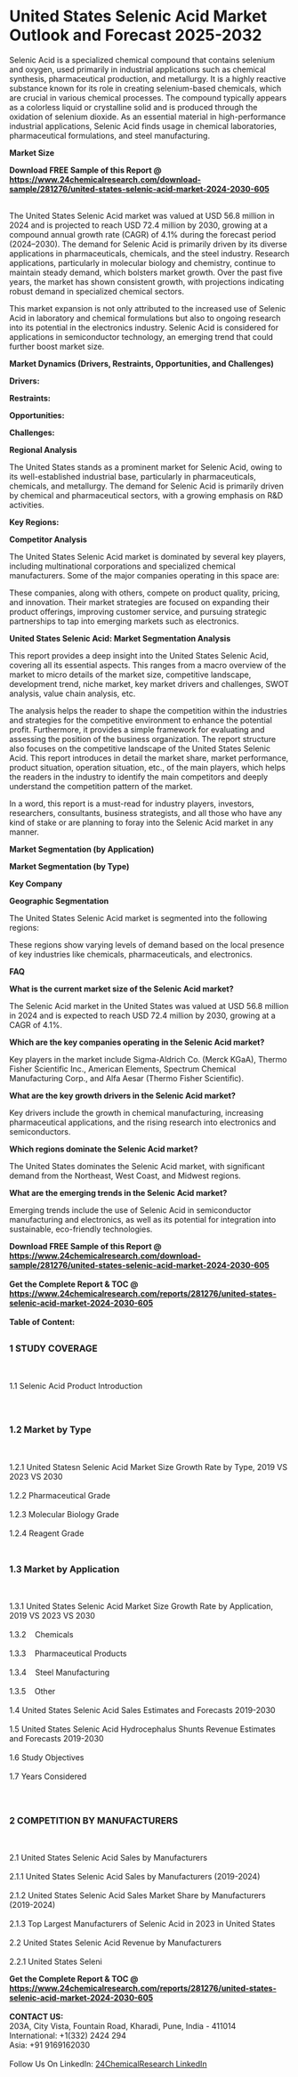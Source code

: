 <h1>United States Selenic Acid Market Outlook and Forecast 2025-2032</h1><p>Selenic Acid is a specialized chemical compound that contains selenium and oxygen, used primarily in industrial applications such as chemical synthesis, pharmaceutical production, and metallurgy. It is a highly reactive substance known for its role in creating selenium-based chemicals, which are crucial in various chemical processes. The compound typically appears as a colorless liquid or crystalline solid and is produced through the oxidation of selenium dioxide. As an essential material in high-performance industrial applications, Selenic Acid finds usage in chemical laboratories, pharmaceutical formulations, and steel manufacturing.</p><p>
<strong>Market Size</strong></p><p>
</p><div><b>Download FREE Sample of this Report @ 
            <a href="https://www.24chemicalresearch.com/download-sample/281276/united-states-selenic-acid-market-2024-2030-605">
            https://www.24chemicalresearch.com/download-sample/281276/united-states-selenic-acid-market-2024-2030-605</a></b></div><br><p>The United States Selenic Acid market was valued at USD 56.8 million in 2024 and is projected to reach USD 72.4 million by 2030, growing at a compound annual growth rate (CAGR) of 4.1% during the forecast period (2024–2030). The demand for Selenic Acid is primarily driven by its diverse applications in pharmaceuticals, chemicals, and the steel industry. Research applications, particularly in molecular biology and chemistry, continue to maintain steady demand, which bolsters market growth. Over the past five years, the market has shown consistent growth, with projections indicating robust demand in specialized chemical sectors.</p><p>
</p><p>This market expansion is not only attributed to the increased use of Selenic Acid in laboratory and chemical formulations but also to ongoing research into its potential in the electronics industry. Selenic Acid is considered for applications in semiconductor technology, an emerging trend that could further boost market size.</p><p>
<strong>Market Dynamics (Drivers, Restraints, Opportunities, and Challenges)</strong></p><p>
<strong>Drivers:</strong></p><p>
</p><p>
<strong>Restraints:</strong></p><p>
</p><p>
<strong>Opportunities:</strong></p><p>
</p><p>
<strong>Challenges:</strong></p><p>
</p><p>
<strong>Regional Analysis</strong></p><p>
</p><p>The United States stands as a prominent market for Selenic Acid, owing to its well-established industrial base, particularly in pharmaceuticals, chemicals, and metallurgy. The demand for Selenic Acid is primarily driven by chemical and pharmaceutical sectors, with a growing emphasis on R&amp;D activities.</p><p>
<strong>Key Regions:</strong></p><p>
</p><p>
<strong>Competitor Analysis</strong></p><p>
</p><p>The United States Selenic Acid market is dominated by several key players, including multinational corporations and specialized chemical manufacturers. Some of the major companies operating in this space are:</p><p>
</p><p>
</p><p>These companies, along with others, compete on product quality, pricing, and innovation. Their market strategies are focused on expanding their product offerings, improving customer service, and pursuing strategic partnerships to tap into emerging markets such as electronics.</p><p>
<strong>United States Selenic Acid: Market Segmentation Analysis</strong></p><p>
</p><p>This report provides a deep insight into the United States Selenic Acid, covering all its essential aspects. This ranges from a macro overview of the market to micro details of the market size, competitive landscape, development trend, niche market, key market drivers and challenges, SWOT analysis, value chain analysis, etc.</p><p>
</p><p>The analysis helps the reader to shape the competition within the industries and strategies for the competitive environment to enhance the potential profit. Furthermore, it provides a simple framework for evaluating and assessing the position of the business organization. The report structure also focuses on the competitive landscape of the United States Selenic Acid. This report introduces in detail the market share, market performance, product situation, operation situation, etc., of the main players, which helps the readers in the industry to identify the main competitors and deeply understand the competition pattern of the market.</p><p>
</p><p>In a word, this report is a must-read for industry players, investors, researchers, consultants, business strategists, and all those who have any kind of stake or are planning to foray into the Selenic Acid market in any manner.</p><p>
<strong>Market Segmentation (by Application)</strong></p><p>
</p><p>
<strong>Market Segmentation (by Type)</strong></p><p>
</p><p>
<strong>Key Company</strong></p><p>
</p><p>
<strong>Geographic Segmentation</strong></p><p>
</p><p>The United States Selenic Acid market is segmented into the following regions:</p><p>
</p><p>
</p><p>These regions show varying levels of demand based on the local presence of key industries like chemicals, pharmaceuticals, and electronics.</p><p>
<strong>FAQ</strong></p><p>
<strong>What is the current market size of the Selenic Acid market?</strong></p><p>
</p><p>The Selenic Acid market in the United States was valued at USD 56.8 million in 2024 and is expected to reach USD 72.4 million by 2030, growing at a CAGR of 4.1%.</p><p>
<strong>Which are the key companies operating in the Selenic Acid market?</strong></p><p>
</p><p>Key players in the market include Sigma-Aldrich Co. (Merck KGaA), Thermo Fisher Scientific Inc., American Elements, Spectrum Chemical Manufacturing Corp., and Alfa Aesar (Thermo Fisher Scientific).</p><p>
<strong>What are the key growth drivers in the Selenic Acid market?</strong></p><p>
</p><p>Key drivers include the growth in chemical manufacturing, increasing pharmaceutical applications, and the rising research into electronics and semiconductors.</p><p>
<strong>Which regions dominate the Selenic Acid market?</strong></p><p>
</p><p>The United States dominates the Selenic Acid market, with significant demand from the Northeast, West Coast, and Midwest regions.</p><p>
<strong>What are the emerging trends in the Selenic Acid market?</strong></p><p>
</p><p>Emerging trends include the use of Selenic Acid in semiconductor manufacturing and electronics, as well as its potential for integration into sustainable, eco-friendly technologies.</p><div><b>Download FREE Sample of this Report @ 
            <a href="https://www.24chemicalresearch.com/download-sample/281276/united-states-selenic-acid-market-2024-2030-605">
            https://www.24chemicalresearch.com/download-sample/281276/united-states-selenic-acid-market-2024-2030-605</a></b></div><br><div><b>Get the Complete Report & TOC @ 
            <a href="https://www.24chemicalresearch.com/reports/281276/united-states-selenic-acid-market-2024-2030-605">
            https://www.24chemicalresearch.com/reports/281276/united-states-selenic-acid-market-2024-2030-605</a></b></div><br>
            <b>Table of Content:</b><p><h2><span style="font-size:16px"><strong>1 STUDY COVERAGE</strong></span></h2><br />
<p>1.1 Selenic Acid Product Introduction</p><br />
<h2><span style="font-size:16px"><strong>1.2 Market by Type</strong></span></h2><br />
<p>1.2.1 United Statesn Selenic Acid Market Size Growth Rate by Type, 2019 VS 2023 VS 2030<br /><br />
1.2.2 Pharmaceutical Grade&nbsp;&nbsp; &nbsp;<br /><br />
1.2.3 Molecular Biology Grade<br /><br />
1.2.4 Reagent Grade<br /><br />
<h2><span style="font-size:16px"><strong>1.3 Market by Application</strong></span></h2><br />
<p>1.3.1 United States Selenic Acid Market Size Growth Rate by Application, 2019 VS 2023 VS 2030<br /><br />
1.3.2&nbsp;&nbsp; &nbsp;Chemicals<br /><br />
1.3.3&nbsp;&nbsp; &nbsp;Pharmaceutical Products<br /><br />
1.3.4&nbsp;&nbsp; &nbsp;Steel Manufacturing<br /><br />
1.3.5&nbsp;&nbsp; &nbsp;Other<br /><br />
1.4 United States Selenic Acid Sales Estimates and Forecasts 2019-2030<br /><br />
1.5 United States Selenic Acid Hydrocephalus Shunts Revenue Estimates and Forecasts 2019-2030<br /><br />
1.6 Study Objectives<br /><br />
1.7 Years Considered</p><br />
<h2><span style="font-size:16px"><strong>2 COMPETITION BY MANUFACTURERS</strong></span></h2><br />
<p>2.1 United States Selenic Acid Sales by Manufacturers<br /><br />
2.1.1 United States Selenic Acid Sales by Manufacturers (2019-2024)<br /><br />
2.1.2 United States Selenic Acid Sales Market Share by Manufacturers (2019-2024)<br /><br />
2.1.3 Top Largest Manufacturers of Selenic Acid in 2023 in United States<br /><br />
2.2 United States Selenic Acid Revenue by Manufacturers<br /><br />
2.2.1 United States Seleni</p><div><b>Get the Complete Report & TOC @ 
            <a href="https://www.24chemicalresearch.com/reports/281276/united-states-selenic-acid-market-2024-2030-605">
            https://www.24chemicalresearch.com/reports/281276/united-states-selenic-acid-market-2024-2030-605</a></b></div><br><b>CONTACT US:</b><br>
            203A, City Vista, Fountain Road, Kharadi, Pune, India - 411014<br>
            International: +1(332) 2424 294<br>
            Asia: +91 9169162030 <br><br>
            Follow Us On LinkedIn: <a href="https://www.linkedin.com/company/24chemicalresearch/">24ChemicalResearch LinkedIn</a>